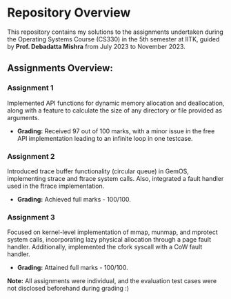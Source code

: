 # Repository Overview

This repository contains my solutions to the assignments undertaken during the Operating Systems Course (CS330) in the 5th semester at IITK, guided by **Prof. Debadatta Mishra** from July 2023 to November 2023.

## Assignments Overview:

### Assignment 1
Implemented API functions for dynamic memory allocation and deallocation, along with a feature to calculate the size of any directory or file provided as arguments.

- **Grading:** Received 97 out of 100 marks, with a minor issue in the free API implementation leading to an infinite loop in one testcase.

### Assignment 2
Introduced trace buffer functionality (circular queue) in GemOS, implementing strace and ftrace system calls. Also, integrated a fault handler used in the ftrace implementation.

- **Grading:** Achieved full marks - 100/100.

### Assignment 3
Focused on kernel-level implementation of mmap, munmap, and mprotect system calls, incorporating lazy physical allocation through a page fault handler. Additionally, implemented the cfork syscall with a CoW fault handler.

- **Grading:** Attained full marks - 100/100.

**Note:** All assignments were individual, and the evaluation test cases were not disclosed beforehand during grading :)
